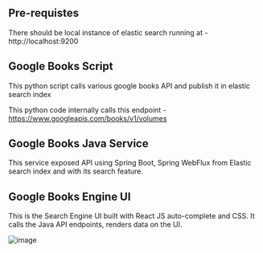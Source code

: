 ## Pre-requistes

There should be local instance of elastic search running at - http://localhost:9200

## Google Books Script

This python script calls various google books API and publish it in elastic search index

This python code internally calls this endpoint - https://www.googleapis.com/books/v1/volumes

## Google Books Java Service

This service exposed API using Spring Boot, Spring WebFlux from Elastic search index and with its search feature.

## Google Books Engine UI

This is the Search Engine UI built with React JS auto-complete and CSS. It calls the Java API endpoints, renders data on the UI.

![image](https://github.com/coding-nomadic/google-books-search-engine/assets/8009104/dacc88cf-17cc-4db4-8f6c-864fae0d05c3)







